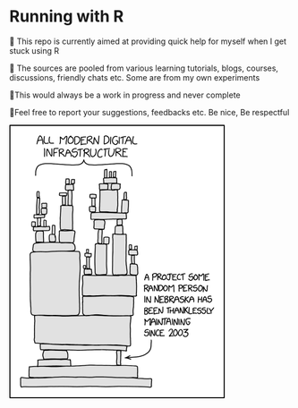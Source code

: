 # Running with R
:page_with_curl: This repo is currently aimed at providing quick help for myself when I get stuck using R

:page_with_curl: The sources are pooled from various learning tutorials, blogs, courses, discussions, friendly chats etc. Some are from my own experiments

:page_with_curl:This would always be a work in progress and never complete

:page_with_curl:Feel free to report your suggestions, feedbacks etc. Be nice, Be respectful

![Be grateful](https://github.com/rahulvenugopal/Running_With_R/blob/master/images/dependency.png)

